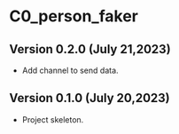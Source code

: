 # C0_person_faker


## Version 0.2.0 (July 21,2023)

 - Add channel to send data. 
 
 
## Version 0.1.0 (July 20,2023)

 - Project skeleton.

